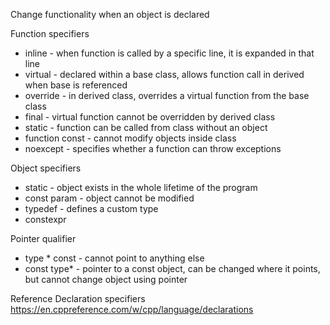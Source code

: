 Change functionality when an object is declared

Function specifiers
* inline - when function is called by a specific line, it is expanded in that line
* virtual - declared within a base class, allows function call in derived when base is referenced
* override - in derived class, overrides a virtual function from the base class
* final - virtual function cannot be overridden by derived class
* static - function can be called from class without an object
* function const - cannot modify objects inside class
* noexcept - specifies whether a function can throw exceptions

Object specifiers
* static - object exists in the whole lifetime of the program
* const param - object cannot be modified
* typedef - defines a custom type
* constexpr

Pointer qualifier
* type * const - cannot point to anything else
* const type* - pointer to a const object, can be changed where it points, but cannot change object using pointer

Reference
Declaration specifiers
https://en.cppreference.com/w/cpp/language/declarations